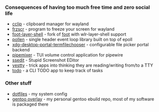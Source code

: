 ### Consequences of having too much free time and zero social life
- [cclip](https://github.com/heather7283/cclip) - clipboard manager for wayland
- [frzscr](https://github.com/heather7283/frzscr) - program to freeze your screen for wayland
- [foot-layer-shell](https://codeberg.org/heather7283/foot-layer-shell) - fork of [foot](https://codeberg.org/dnkl/foot) with wlr-layer-shell support
- [pollen](https://github.com/heather7283/pollen) - single header event loop library built on top of epoll
- [xdg-desktop-portal-termfilechooser](https://github.com/heather7283/xdg-desktop-portal-termfilechooser) - configurable file picker portal backend
- [pipemixer](https://github.com/heather7283/pipemixer) - TUI volume control application for pipewire
- [ssedit](https://github.com/heather7283/ssedit) - Stupid Screenshot EDitor
- [yestty](https://github.com/heather7283/yestty) - trick apps into thinking they are reading/writing from/to a TTY
- [todo](https://github.com/heather7283/todo) - a CLI TODO app to keep track of tasks

### Other stuff
- [dotfiles](https://github.com/heather7283/dotfiles) - my system config
- [gentoo overlay](https://github.com/heather7283/gentoo-overlay) - my personal gentoo ebuild repo, most of my software is packaged there

 
<!--
**heather7283/heather7283** is a ✨ _special_ ✨ repository because its `README.md` (this file) appears on your GitHub profile.

Here are some ideas to get you started:

- 🔭 I’m currently working on ...
- 🌱 I’m currently learning ...
- 👯 I’m looking to collaborate on ...
- 🤔 I’m looking for help with ...
- 💬 Ask me about ...
- 📫 How to reach me: ...
- 😄 Pronouns: ...
- ⚡ Fun fact: ...
-->
